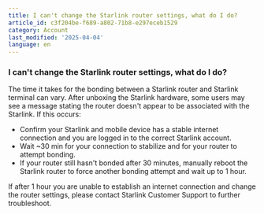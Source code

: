 ```yaml
---
title: I can't change the Starlink router settings, what do I do?
article_id: c3f204be-f689-a802-71b8-e297eceb1529
category: Account
last_modified: '2025-04-04'
language: en
---
```


### I can't change the Starlink router settings, what do I do?
The time it takes for the bonding between a Starlink router and Starlink terminal can vary. After unboxing the Starlink hardware, some users may see a message stating the router doesn't appear to be associated with the Starlink.
If this occurs: 
  * Confirm your Starlink and mobile device has a stable internet connection and you are logged in to the correct Starlink account.
  * Wait ~30 min for your connection to stabilize and for your router to attempt bonding.
  * If your router still hasn't bonded after 30 minutes, manually reboot the Starlink router to force another bonding attempt and wait up to 1 hour.


If after 1 hour you are unable to establish an internet connection and change the router settings, please contact Starlink Customer Support to further troubleshoot.